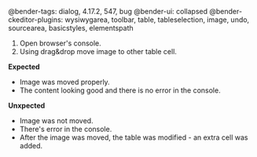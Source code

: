 @bender-tags: dialog, 4.17.2, 547, bug
@bender-ui: collapsed
@bender-ckeditor-plugins: wysiwygarea, toolbar, table, tableselection, image, undo, sourcearea, basicstyles, elementspath


1. Open browser's console.
3. Using drag&drop move image to other table cell.

**Expected**

* Image was moved properly.
* The content looking good and there is no error in the console.

**Unxpected**

* Image was not moved.
* There's error in the console.
* After the image was moved, the table was modified - an extra cell was added.
